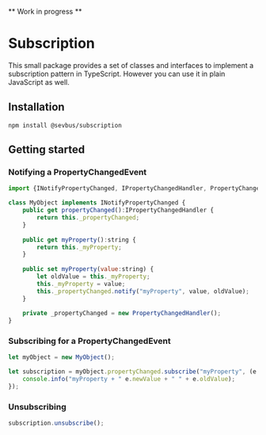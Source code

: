 ** Work in progress **

# Subscription
This small package provides a set of classes and interfaces to implement a subscription pattern in TypeScript. However you can use it in plain JavaScript as well.

## Installation 
```
npm install @sevbus/subscription
```

## Getting started

### Notifying a PropertyChangedEvent

```javascript
import {INotifyPropertyChanged, IPropertyChangedHandler, PropertyChangedHandler} from "@sevbus/subscription";

class MyObject implements INotifyPropertyChanged {
    public get propertyChanged():IPropertyChangedHandler {
        return this._propertyChanged;
    }
    
    public get myProperty():string {
        return this._myProperty;
    }
    
    public set myProperty(value:string) {
        let oldValue = this._myProperty;
        this._myProperty = value;
        this._propertyChanged.notify("myProperty", value, oldValue);
    }
    
    private _propertyChanged = new PropertyChangedHandler();
}
```

### Subscribing for a PropertyChangedEvent
```javascript
let myObject = new MyObject();

let subscription = myObject.propertyChanged.subscribe("myProperty", (e:PropertyChangedEvent<string>) => {
    console.info("myProperty + " e.newValue + " " + e.oldValue);    
});

```

### Unsubscribing 
```javascript
subscription.unsubscribe();
```





